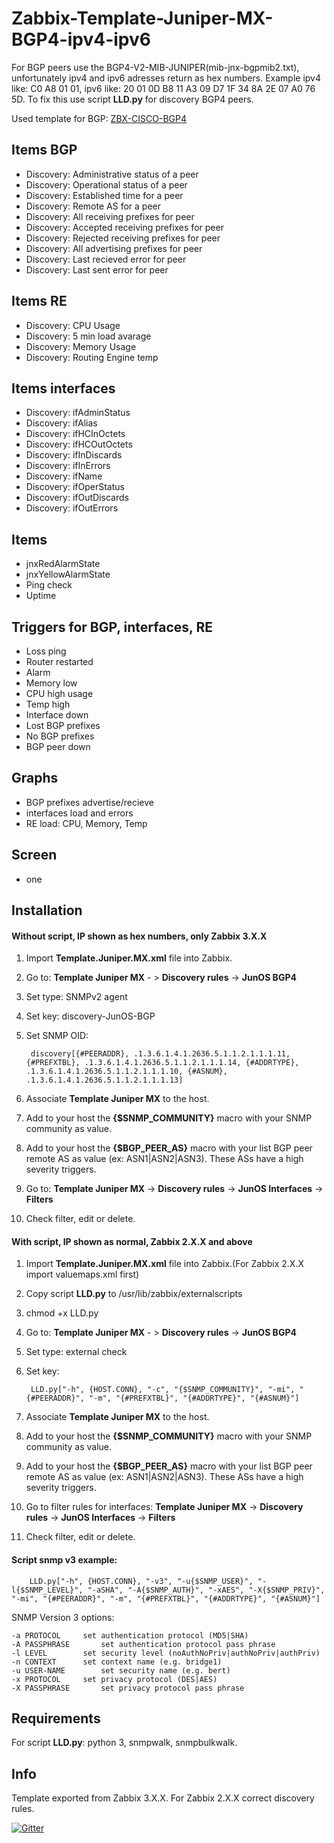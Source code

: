 # Zabbix-Template-Juniper-MX-BGP4-ipv4-ipv6
For BGP peers use the BGP4-V2-MIB-JUNIPER(mib-jnx-bgpmib2.txt), unfortunately ipv4 and ipv6 adresses return as hex numbers. Example ipv4 like: C0 A8 01 01, ipv6 like: 20 01 0D B8 11 A3 09 D7 1F 34 8A 2E 07 A0 76 5D. 
To fix this use script **LLD.py** for discovery BGP4 peers.

Used template for BGP: [ZBX-CISCO-BGP4](https://github.com/jjmartres/Zabbix/tree/master/zbx-templates/zbx-cisco/zbx-cisco-bgp4)

Items BGP
-----

  * Discovery: Administrative status of a peer
  * Discovery: Operational status of a peer
  * Discovery: Established time for a peer
  * Discovery: Remote AS for a peer
  * Discovery: All receiving prefixes for peer
  * Discovery: Accepted receiving prefixes for peer
  * Discovery: Rejected receiving prefixes for peer
  * Discovery: All advertising prefixes for peer
  * Discovery: Last recieved error for peer
  * Discovery: Last sent error for peer

Items RE
-----

  * Discovery: CPU Usage
  * Discovery: 5 min load avarage
  * Discovery: Memory Usage
  * Discovery: Routing Engine temp

Items interfaces
-----

  * Discovery: ifAdminStatus
  * Discovery: ifAlias
  * Discovery: ifHCInOctets
  * Discovery: ifHCOutOctets
  * Discovery: ifInDiscards
  * Discovery: ifInErrors
  * Discovery: ifName
  * Discovery: ifOperStatus
  * Discovery: ifOutDiscards
  * Discovery: ifOutErrors

Items
-----

  * jnxRedAlarmState
  * jnxYellowAlarmState
  * Ping check
  * Uptime
 
Triggers for BGP, interfaces, RE
-----

 * Loss ping
 * Router restarted
 * Alarm
 * Memory low
 * CPU high usage
 * Temp high
 * Interface down
 * Lost BGP prefixes
 * No BGP prefixes
 * BGP peer down

Graphs
-----

 * BGP prefixes advertise/recieve
 * interfaces load and errors 
 * RE load: CPU, Memory, Temp

Screen
-----

* one

Installation
------------
#### Without script, IP shown as hex numbers, only Zabbix 3.X.X
1. Import **Template.Juniper.MX.xml** file into Zabbix.
2. Go to: **Template Juniper MX** - > **Discovery rules** -> **JunOS BGP4**
3. Set type: SNMPv2 agent
4. Set key: discovery-JunOS-BGP
5. Set SNMP OID:

        discovery[{#PEERADDR}, .1.3.6.1.4.1.2636.5.1.1.2.1.1.1.11, {#PREFXTBL}, .1.3.6.1.4.1.2636.5.1.1.2.1.1.1.14, {#ADDRTYPE}, .1.3.6.1.4.1.2636.5.1.1.2.1.1.1.10, {#ASNUM}, .1.3.6.1.4.1.2636.5.1.1.2.1.1.1.13]

6. Associate **Template Juniper MX** to the host.
7. Add to your host the **{$SNMP_COMMUNITY}** macro with your SNMP community as value.
8. Add to your host the **{$BGP_PEER_AS}** macro with your list BGP peer remote AS as value (ex: ASN1|ASN2|ASN3).
These ASs have a high severity triggers.
9. Go to: **Template Juniper MX** -> **Discovery rules** -> **JunOS Interfaces** -> **Filters**
10. Check filter, edit or delete.

#### With script, IP shown as normal, Zabbix 2.X.X and above
1. Import **Template.Juniper.MX.xml** file into Zabbix.(For Zabbix 2.X.X import valuemaps.xml first)
2. Copy script **LLD.py** to /usr/lib/zabbix/externalscripts
3. chmod +x LLD.py
4. Go to: **Template Juniper MX** - > **Discovery rules** -> **JunOS BGP4**
5. Set type: external check
6. Set key:

        LLD.py["-h", {HOST.CONN}, "-c", "{$SNMP_COMMUNITY}", "-mi", "{#PEERADDR}", "-m", "{#PREFXTBL}", "{#ADDRTYPE}", "{#ASNUM}"]

6. Associate **Template Juniper MX** to the host.
7. Add to your host the **{$SNMP_COMMUNITY}** macro with your SNMP community as value.
8. Add to your host the **{$BGP_PEER_AS}** macro with your list BGP peer remote AS as value (ex: ASN1|ASN2|ASN3).
These ASs have a high severity triggers.
9. Go to filter rules for interfaces: **Template Juniper MX** -> **Discovery rules** -> **JunOS Interfaces** -> **Filters**
10. Check filter, edit or delete.

#### Script snmp v3 example:

        LLD.py["-h", {HOST.CONN}, "-v3", "-u{$SNMP_USER}", "-l{$SNMP_LEVEL}", "-aSHA", "-A{$SNMP_AUTH}", "-xAES", "-X{$SNMP_PRIV}", "-mi", "{#PEERADDR}", "-m", "{#PREFXTBL}", "{#ADDRTYPE}", "{#ASNUM}"]

SNMP Version 3 options:

    -a PROTOCOL		set authentication protocol (MD5|SHA)
    -A PASSPHRASE		set authentication protocol pass phrase
    -l LEVEL		set security level (noAuthNoPriv|authNoPriv|authPriv)
    -n CONTEXT		set context name (e.g. bridge1)
    -u USER-NAME		set security name (e.g. bert)
    -x PROTOCOL		set privacy protocol (DES|AES)
    -X PASSPHRASE		set privacy protocol pass phrase

Requirements
------------
For script **LLD.py**: python 3, snmpwalk, snmpbulkwalk.

Info
------------
Template exported from Zabbix 3.X.X.
For Zabbix 2.X.X correct discovery rules.

[![Gitter](https://badges.gitter.im/Join%20Chat.svg)](https://gitter.im/Prototype-X/Zabbix-Template-Juniper-MX-BGP4-ipv4-ipv6?utm_source=badge&utm_medium=badge&utm_campaign=pr-badge)

